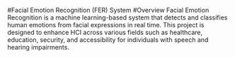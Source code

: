 #Facial Emotion Recognition (FER) System
#Overview
Facial Emotion Recognition  is a machine learning-based system that detects and classifies human emotions from facial expressions in real time. This project is designed to enhance HCI across various fields such as healthcare, education, security, and accessibility for individuals with speech and hearing impairments.
